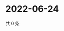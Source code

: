 # 2022-06-24

共 0 条

<!-- BEGIN WEIBO -->
<!-- 最后更新时间 Fri Jun 24 2022 04:00:46 GMT+0800 (China Standard Time) -->

<!-- END WEIBO -->
